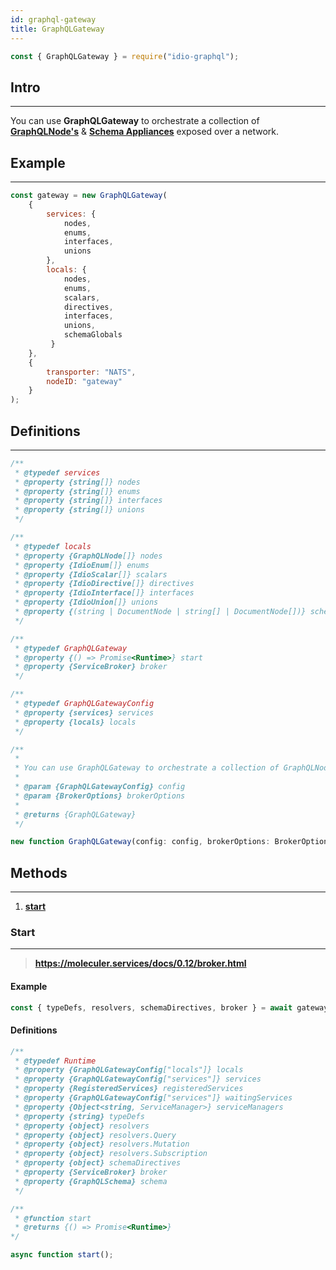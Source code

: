 ```yaml
---
id: graphql-gateway
title: GraphQLGateway
---
```


```javascript
const { GraphQLGateway } = require("idio-graphql");
```

## Intro

---

You can use  **GraphQLGateway** to orchestrate a collection of [**GraphQLNode's**](graphql-node) & [**Schema Appliances**](schema-appliances) exposed over a network.

## Example

---

```javascript
const gateway = new GraphQLGateway(
    {
        services: { 
            nodes,
            enums,
            interfaces,
            unions
        },
        locals: { 
            nodes,
            enums,
            scalars,
            directives,
            interfaces,
            unions,
            schemaGlobals
         }
    },
    {
        transporter: "NATS",
        nodeID: "gateway"
    }
);
```

## Definitions

---

```javascript
/**
 * @typedef services
 * @property {string[]} nodes
 * @property {string[]} enums
 * @property {string[]} interfaces
 * @property {string[]} unions
 */

/**
 * @typedef locals
 * @property {GraphQLNode[]} nodes
 * @property {IdioEnum[]} enums
 * @property {IdioScalar[]} scalars
 * @property {IdioDirective[]} directives
 * @property {IdioInterface[]} interfaces
 * @property {IdioUnion[]} unions
 * @property {(string | DocumentNode | string[] | DocumentNode[])} schemaGlobals
 */

/**
 * @typedef GraphQLGateway
 * @property {() => Promise<Runtime>} start
 * @property {ServiceBroker} broker
 */

/**
 * @typedef GraphQLGatewayConfig
 * @property {services} services
 * @property {locals} locals
 */

/**
 *
 * You can use GraphQLGateway to orchestrate a collection of GraphQLNode's & Schema Appliances exposed over a network.
 *
 * @param {GraphQLGatewayConfig} config
 * @param {BrokerOptions} brokerOptions
 *
 * @returns {GraphQLGateway}
 */
```

```javascript
new function GraphQLGateway(config: config, brokerOptions: BrokerOptions);
```

## Methods 

---

1. [**start**](#start)

### Start 

---

> **https://moleculer.services/docs/0.12/broker.html**

#### Example
```javascript
const { typeDefs, resolvers, schemaDirectives, broker } = await gateway.start();
```

#### Definitions
```javascript
/**
 * @typedef Runtime
 * @property {GraphQLGatewayConfig["locals"]} locals
 * @property {GraphQLGatewayConfig["services"]} services
 * @property {RegisteredServices} registeredServices
 * @property {GraphQLGatewayConfig["services"]} waitingServices
 * @property {Object<string, ServiceManager>} serviceManagers
 * @property {string} typeDefs
 * @property {object} resolvers
 * @property {object} resolvers.Query
 * @property {object} resolvers.Mutation
 * @property {object} resolvers.Subscription
 * @property {object} schemaDirectives
 * @property {ServiceBroker} broker
 * @property {GraphQLSchema} schema
 */

/**
 * @function start
 * @returns {() => Promise<Runtime>}
*/
```

```javascript
async function start();
```